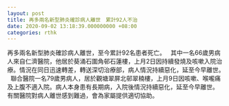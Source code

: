 ```yaml
---
layout: post
title: 再多兩名新型肺炎確診病人離世　累計92人不治
date: 2020-09-02 13:18:39.000000000 +08:00
categories: rthk
---
```


再多兩名新型肺炎確診病人離世，至今累計92名患者死亡。
 
其中一名66歲男病人來自仁濟醫院，他居於葵涌石圍角邨石蓮樓，上月2日因持續發燒及咳嗽入院治療。情況在同日迅速轉差，轉送深切治療部，病人情況持續惡化，延至今早離世。
 
聯合醫院一名79歲男病人，居於觀塘翠屏北邨翠楠樓，上月9日因咳嗽、喉嚨痛及上腹不適入院。病人本身患有長期病，入院後情況持續惡化，延至今早離世。
 
有關醫院對病人離世感到難過，會為家屬提供適切協助。
